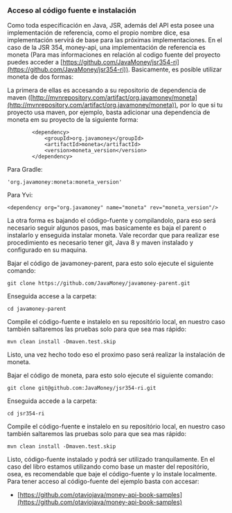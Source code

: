 ### Acceso al código fuente e instalación

Como toda especificación en Java, JSR, además del API esta posee una implementación de referencia, como el propio nombre dice, esa implementación servirá de base para las próximas implementaciones. En el caso de la JSR 354, money-api, una implementación de referencia es moneta (Para mas informaciones en relación al codigo fuente del proyecto puedes acceder a [https://github.com/JavaMoney/jsr354-ri](https://github.com/JavaMoney/jsr354-ri)). Basicamente, es posible utilizar moneta de dos formas:

La primera de ellas es accesando a su repositorio de dependencia de maven ([http://mvnrepository.com/artifact/org.javamoney/moneta](http://mvnrepository.com/artifact/org.javamoney/moneta)), por lo que si tu proyecto usa maven, por ejemplo, basta adicionar una dependencia de moneta em su proyecto de la siguiente forma:

```
        <dependency>
            <groupId>org.javamoney</groupId>
            <artifactId>moneta</artifactId>
            <version>moneta_version</version>
        </dependency>
```

Para Gradle:
```
'org.javamoney:moneta:moneta_version'
```

Para Yvi:
```
<dependency org="org.javamoney" name="moneta" rev="moneta_version"/>
```


La otra forma es bajando el código-fuente y compilandolo, para eso será necesario seguir algunos pasos, mas basicamente es baja el parent o instalarlo y enseguida instalar moneta. Vale recordar que para realizar ese procedimiento es necesario tener git, Java 8 y maven instalado y configurado en su maquina.


Bajar el código de javamoney-parent, para esto solo ejecute el siguiente comando:

```
git clone https://github.com/JavaMoney/javamoney-parent.git
```

Enseguida accese a la carpeta:
```
cd javamoney-parent
```

Compile el código-fuente e instalelo en su repositório local, en nuestro caso también saltaremos las pruebas solo para que sea mas rápido:

```
mvn clean install -Dmaven.test.skip
```

Listo, una vez hecho todo eso el proximo paso será realizar la instalación de moneta.

Bajar el código de moneta, para esto solo ejecute el siguiente comando:

```
git clone git@github.com:JavaMoney/jsr354-ri.git
```

Enseguida accede a la carpeta:

```
cd jsr354-ri
```

Compile el código-fuente e instalelo en su repositório local, en nuestro caso también saltaremos las pruebas solo para que sea mas rápido:

```
mvn clean install -Dmaven.test.skip
```


Listo, código-fuente instalado y podrá ser utilizado tranquilamente. En el caso del libro estamos utilizando como base un master del repositório, osea, es recomendable que baje el código-fuente y lo instale localmente. Para tener acceso al código-fuente del ejemplo basta con accesar:

* [https://github.com/otaviojava/money-api-book-samples](https://github.com/otaviojava/money-api-book-samples)

